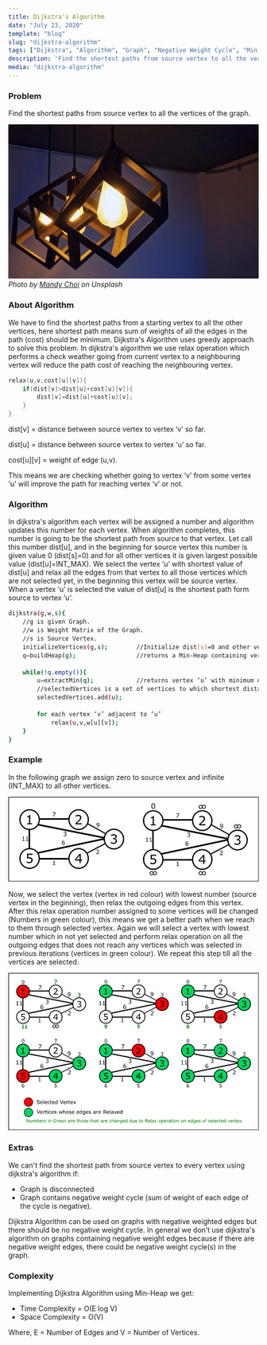```yaml
---
title: Dijkstra's Algorithm
date: "July 23, 2020"
template: "blog"
slug: "dijkstra-algorithm"
tags: ["Dijkstra", "Algorithm", "Graph", "Negative Weight Cycle", "Min-Heap","Shortest Path"]
description: 'Find the shortest paths from source vertex to all the vertices of the graph. We have to find the shortest paths from a starting vertex to all the other vertices, here shortest path means sum of weights of all the edges in the path (cost) should be minimum.'
media: "dijkstra-algorithm"
---
```


### Problem
Find the shortest paths from source vertex to all the vertices of the graph.

![Photo by Mandy Choi](../../images/dijkstra-algorithm.jpg)
*Photo by [Mandy Choi](https://unsplash.com/@mandddysweettt?utm_source=unsplash&amp;utm_medium=referral&amp;utm_content=creditCopyText) on Unsplash*
### About Algorithm
We have to find the shortest paths from a starting vertex to all the other vertices, here shortest path means sum of weights of all the edges in the path (cost) should be minimum. Dijkstra's Algorithm uses greedy approach to solve this problem. In dijkstra's algorithm we use relax operation which performs a check weather going from current vertex to a neighbouring vertex will reduce the path cost of reaching the neighbouring vertex.
```cpp
relax(u,v,cost[u][v]){
    if(dist[v]>dist[u]+cost[u][v]){
		dist[v]=dist[u]+cost[u][v];
    }
}
```
dist[v] = distance between source vertex to vertex ‘v’ so far.

dist[u] = distance between source vertex to vertex ‘u’ so far.

cost[u][v] = weight of edge (u,v).

This means we are checking whether going to vertex ‘v’ from some vertex ‘u’ will improve the path for reaching vertex ‘v’ or not.

### Algorithm
In dijkstra's algorithm each vertex will be assigned a number and algorithm updates this number for each vertex. When algorithm completes, this number is going to be the shortest path from source to that vertex. Let call this number dist[u], and in the beginning for source vertex this number is given value 0 (dist[s]=0) and for all other vertices it is given largest possible value (dist[u]=INT_MAX). We select the vertex ‘u’ with shortest value of dist[u] and relax all the edges from that vertex to all those vertices which are not selected yet, in the beginning this vertex will be source vertex. When a vertex ‘u’ is selected the value of dist[u] is the shortest path form source to vertex ‘u’. 
```sh
dijkstra(g,w,s){
  	//g is given Graph.
  	//w is Weight Matrix of the Graph.
  	//s is Source Vertex.
  	initializeVertices(g,s);		//Initialize dist[s]=0 and other vertices to INT_MAX
  	q=buildHeap(g);					//returns a Min-Heap containing vertices of graph based on values of dist[u] 
	
	while(!q.empty()){
    	u=extractMin(q);			//returns vertex ‘u’ with minimum dist[u] in O(log V)
		//selectedVertices is a set of vertices to which shortest distance is obtained.
		selectedVertices.add(u); 
		
    	for each vertex ‘v’ adjacent to ‘u’
	  		relax(u,v,w[u][v]);
  	}
}
```
### Example
In the following graph we assign zero to source vertex and infinite (INT_MAX) to all other vertices.

![](../../images/Graph.png)


Now, we select the vertex (vertex in red colour) with lowest number (source vertex in the beginning), then relax the outgoing edges from this vertex. After this relax operation number assigned to some vertices will be changed (Numbers in green colour), this means we get a better path when we reach to them through selected vertex. Again we will select a vertex with lowest number which in not yet selected and perform relax operation on all the outgoing edges that does not reach any vertices which was selected in previous iterations (vertices in green colour). We repeat this step till all the vertices are selected.

![](../../images/dijkstra-algorithm-solution.png)


### Extras
We can't find the shortest path from source vertex to every vertex using dijkstra's algorithm if:
- Graph is disconnected
- Graph contains negative weight cycle (sum of weight of each edge of the cycle is negative).

Dijkstra Algorithm can be used on graphs with negative weighted edges but there should be no negative weight cycle. In general we don’t use dijkstra's algorithm on graphs containing negative weight edges because if there are negative weight edges, there could be negative weight cycle(s) in the graph.

### Complexity
Implementing Dijkstra Algorithm using Min-Heap we get: 
- Time Complexity = O(E log V)
- Space Complexity = O(V)

Where, E = Number of Edges and V = Number of Vertices.
